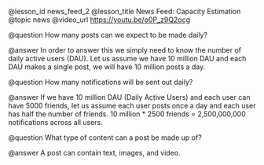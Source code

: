 @lesson_id
news_feed_2
@lesson_title
News Feed: Capacity Estimation
@topic
news
@video_url
https://youtu.be/o0P_z9Q2ocg

@question
How many posts can we expect to be made daily?

@answer
In order to answer this we simply need to know the number of daily active users (DAU). Let us assume we have 10 million DAU and each DAU makes a single post, we will have 10 million posts a day.

@question
How many notifications will be sent out daily?

@answer
If we have 10 million DAU (Daily Active Users) and each user can have 5000 friends, let us assume each user posts once a day and each user has half the number of friends.
10 million * 2500 friends = 2,500,000,000 notifications across all users.

@question
What type of content can a post be made up of?

@answer
A post can contain text, images, and video.